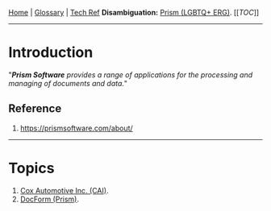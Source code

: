 [Home](/Slalom-LLC/Slalom-Consulting) | [Glossary](/Glossary) | [Tech Ref](/Tech-Ref)
**Disambiguation:** [Prism (LGBTQ+ ERG)](/Slalom-LLC/Slalom-Consulting/ERG-\(Employee-Resource-Group\)/Prism-\(LGBTQ+-ERG\)).
[[_TOC_]]

---
# Introduction
"_***Prism Software*** provides a range of applications for the processing and managing of documents and data._"

## Reference
1. https://prismsoftware.com/about/

---
# Topics
1. [Cox Automotive Inc. (CAI)](/Clients/CAI-\(Cox-Automotive-Inc\)).
1. [DocForm (Prism)](/Tech-Ref/Prism-Software/DocForm-\(Prism\)).
